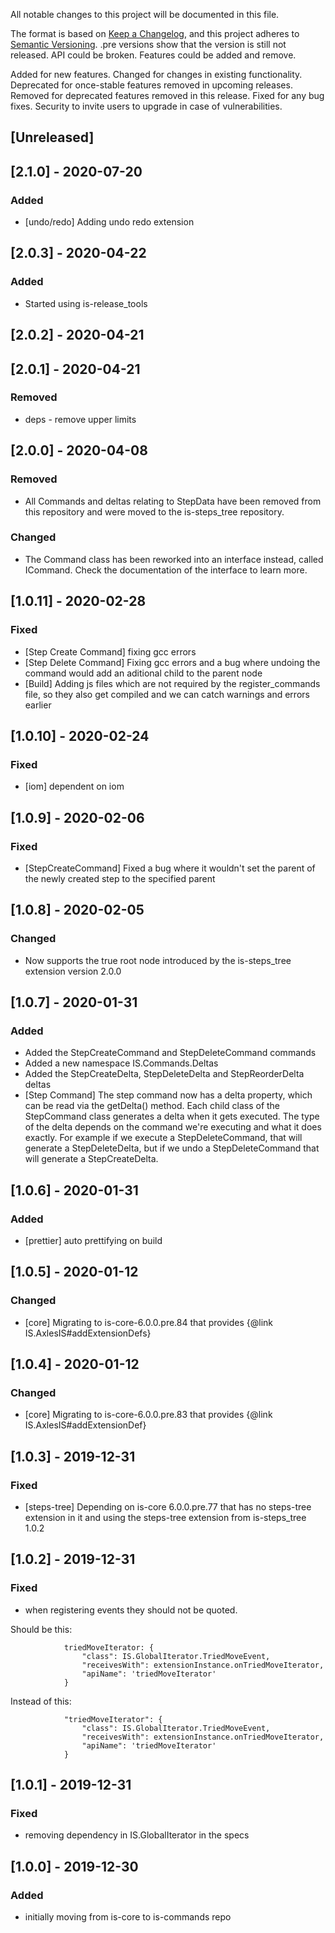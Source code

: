 All notable changes to this project will be documented in this file.

The format is based on [Keep a Changelog](https://keepachangelog.com/en/1.0.0/),
and this project adheres to [Semantic Versioning](https://semver.org/spec/v2.0.0.html).
.pre versions show that the version is still not released. API could be broken. Features could be added and remove.

Added for new features.
Changed for changes in existing functionality.
Deprecated for once-stable features removed in upcoming releases.
Removed for deprecated features removed in this release.
Fixed for any bug fixes.
Security to invite users to upgrade in case of vulnerabilities.

## [Unreleased]

## [2.1.0] - 2020-07-20

### Added

- [undo/redo] Adding undo redo extension

## [2.0.3] - 2020-04-22
### Added
- Started using is-release_tools

## [2.0.2] - 2020-04-21

## [2.0.1] - 2020-04-21

### Removed

- deps - remove upper limits

## [2.0.0] - 2020-04-08

### Removed
 - All Commands and deltas relating to StepData have been removed from this repository and were moved to the is-steps_tree repository.

### Changed
- The Command class has been reworked into an interface instead, called ICommand. Check the documentation of the interface to learn more.

## [1.0.11] - 2020-02-28

### Fixed
- [Step Create Command] fixing gcc errors
- [Step Delete Command] Fixing gcc errors and a bug where undoing the command would add an aditional child to the parent node
- [Build] Adding js files which are not required by the register_commands file, so they also get compiled and we can catch warnings and errors earlier

## [1.0.10] - 2020-02-24

### Fixed
- [iom] dependent on iom

## [1.0.9] - 2020-02-06

### Fixed

- [StepCreateCommand] Fixed a bug where it wouldn't set the parent of the newly created step to the specified parent

## [1.0.8] - 2020-02-05

### Changed

- Now supports the true root node introduced by the is-steps_tree extension version 2.0.0

## [1.0.7] - 2020-01-31

### Added

- Added the StepCreateCommand and StepDeleteCommand commands
- Added a new namespace IS.Commands.Deltas
- Added the StepCreateDelta, StepDeleteDelta and StepReorderDelta deltas
- [Step Command] The step command now has a delta property, which can be read via the getDelta() method. Each child class of the StepCommand class generates a delta when it gets executed. The type of the delta depends on the command we're executing and what it does exactly. For example if we execute a StepDeleteCommand, that will generate a StepDeleteDelta, but if we undo a StepDeleteCommand that will generate a StepCreateDelta.

## [1.0.6] - 2020-01-31

### Added

- [prettier] auto prettifying on build

## [1.0.5] - 2020-01-12

### Changed

- [core] Migrating to is-core-6.0.0.pre.84 that provides {@link IS.AxlesIS#addExtensionDefs}

## [1.0.4] - 2020-01-12

### Changed

- [core] Migrating to is-core-6.0.0.pre.83 that provides {@link IS.AxlesIS#addExtensionDef}

## [1.0.3] - 2019-12-31

### Fixed

- [steps-tree] Depending on is-core 6.0.0.pre.77 that has no steps-tree extension in it and using the steps-tree extension from is-steps_tree 1.0.2

## [1.0.2] - 2019-12-31

### Fixed

- when registering events they should not be quoted.

Should be this:

```
            triedMoveIterator: {
                "class": IS.GlobalIterator.TriedMoveEvent,
                "receivesWith": extensionInstance.onTriedMoveIterator,
                "apiName": 'triedMoveIterator'
            }
```

Instead of this:

```
            "triedMoveIterator": {
                "class": IS.GlobalIterator.TriedMoveEvent,
                "receivesWith": extensionInstance.onTriedMoveIterator,
                "apiName": 'triedMoveIterator'
            }
```

## [1.0.1] - 2019-12-31

### Fixed

- removing dependency in IS.GlobalIterator in the specs

## [1.0.0] - 2019-12-30

### Added

- initially moving from is-core to is-commands repo
